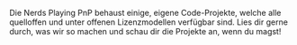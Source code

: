 Die Nerds Playing PnP behaust einige, eigene Code-Projekte, welche alle quelloffen und unter offenen Lizenzmodellen verfügbar sind.
Lies dir gerne durch, was wir so machen und schau dir die Projekte an, wenn du magst!